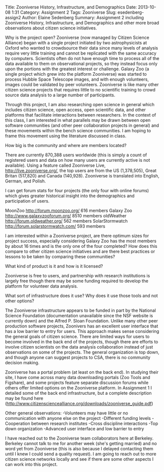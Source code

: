 Title: Zooniverse History, Infrastructure, and Demographics
Date: 2013-10-08 1:31
Category: Assignment 2
Tags: Zooniverse
Slug: esedenberg-assign2
Author: Elaine Sedenberg
Summary: Assignment 2 including Zooniverse History, Infrastructure, and Demographics and other more broad observations about citizen science initiatives. 


Why is the project open?
Zooniverse (now managed by Citizen Science Alliance) began with a single project initiated by two astrophysicists at Oxford who wanted to crowdsource their data since many levels of analysis require very little training and cannot be replicated with the same accuracy by computers. Scientists often do not have enough time to process all of the data available to them on observational projects, so they instead focus only upon the portions with the greatest interest or challenge. Galaxy Zoo (a single project which grew into the platform Zooniverse) was started to process Hubble Space Telescope images, and with enough volunteers, images could be validated by peer volunteers. Zooniverse is like many other citizen science projects that requires little to no scientific training to crowd source data analysis to a large number of participants. 

Through this project, I am also researching open science in general which includes citizen science, open access, open scientific data, and other platforms that facilitate interactions between researchers. In the context of this class, I am interested in what parallels may be drawn between open software communities (and other peer collaboration projects in general) and these movements within the bench science communities. I am hoping to frame this movement using the literature discussed in class. 

How big is the community and where are members located?

There are currently 870,388 users worldwide (this is simply a count of registered users and data on how many users are currently active is not available). Using a feature called Zooniverse Live, http://live.zooniverse.org/, the top users are from the US (1,378,505), Great Britan (517,820) and Canada (140,928). Zooniverse is translated into English, German, and Polish. 

I can get forum stats for four projects (the only four with online forums) which gives greater historical insight into the demographics and participation of users. 

MoonZoo	http://forum.moonzoo.org/	616 members
Galaxy Zoo	http://www.galaxyzooforum.org/	8510 members
oldWeather	http://forum.oldweather.org/	562 members
SolarStormwatch	http://forum.solarstormwatch.com/	593 members

I am interested within a Zooniverse project, are there optimum sizes for project success, especially considering Galaxy Zoo has the most members by about 16 times and is the only one of the four completed? How does this compare to other citizen science initiatives and are there best practices or lessons to be taken by comparing these communities?

What kind of product is it and how is it licensed?

Zooniverse is free to users, and partnership with research institutions is largely free though there may be some funding required to develop the platform for volunteer data analysis.


What sort of infrastructure does it use? Why does it use those tools and not other options?

The Zooniverse infrastructure appears to be funded in part by the National Science Foundation (documentation unavailable since the NSF website is currently down) and the Alfred P. Sloan Foundation. Unlike many other peer production software projects, Zoonivers has an excellent user interface that has a low barrier to entry for users. This approach makes sense considering the general goals of citizen science. There are limited ways for users to become involved in the back end of the projects, though there are efforts to involve citizen scientists on the data analysis collaboration instead of just observations on some of the projects. The general organization is top down, and though anyone can suggest projects to CSA, there is no community decision making. 

Zooniverse has a portal problem (at least on the back end). In studying their site, I have come across many data downloading portals (Zoo Tools and Figshare), and some projects feature separate discussion forums while others offer limited options on the Zooniverse platform. In Assignment 1 I detailed some of the back end infrastructure, but a complete description may be found here (http://www.citizensciencealliance.org/downloads/zooniverse_guide.pdf)

Other general observations:
-Volunteers may have little or no communication with anyone else on the project
-Different funding levels
-Cooperation between research institutes
-Cross discipline interactions
-Top down organization
-Advanced user interface and low barrier to entry

I have reached out to the Zooniverse team collaborators here at Berkeley. Berkeley cannot talk to me for another week (she's getting married) and no word yet from Zooniverse (this is also because I delayed contacting them until I knew I could send a quality request). I am going to reach out to more citizen science networks locally and see if there are some other aspects I can work into this project. 



